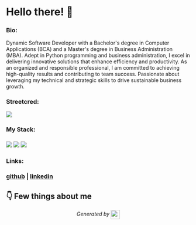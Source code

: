 
# Hello there! 👋


### Bio:

Dynamic Software Developer with a Bachelor's degree in Computer Applications (BCA) and a Master's degree in Business Administration (MBA). Adept in Python programming and business administration, I excel in delivering innovative solutions that enhance efficiency and productivity. As an organized and responsible professional, I am committed to achieving high-quality results and contributing to team success. Passionate about leveraging my technical and strategic skills to drive sustainable business growth.
            

### Streetcred:

<a href="https://www.tublian.com/profile/M-Premnath?ss=true"><img src="https://rd3ps1doua.execute-api.us-east-1.amazonaws.com/dev/ft/profile/streetcred/badge/M-Premnath?type=without_score"></a>

### My Stack:

### <img src="https://rd3ps1doua.execute-api.us-east-1.amazonaws.com/dev/ft/profile/streetcred/github/tag/Data%20Science"/> <img src="https://rd3ps1doua.execute-api.us-east-1.amazonaws.com/dev/ft/profile/streetcred/github/tag/Python"/> <img src="https://rd3ps1doua.execute-api.us-east-1.amazonaws.com/dev/ft/profile/streetcred/github/tag/Frontend"/>

### 

### 

### Links:

### <a href="https://www.github.com/M-Premnath">github</a> | <a href="">linkedin</a>

## 👇 Few things about me


<div>

            
</div>




<p align="center">
<i>Generated by <a href="https://www.tublian.com/"><img src="https://tublian-newsletter-assets.s3.amazonaws.com/just-logo.png" width="25" style="vertical-align: middle"/></i>
</p>
